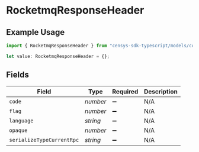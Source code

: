 # RocketmqResponseHeader

## Example Usage

```typescript
import { RocketmqResponseHeader } from "censys-sdk-typescript/models/components";

let value: RocketmqResponseHeader = {};
```

## Fields

| Field                     | Type                      | Required                  | Description               |
| ------------------------- | ------------------------- | ------------------------- | ------------------------- |
| `code`                    | *number*                  | :heavy_minus_sign:        | N/A                       |
| `flag`                    | *number*                  | :heavy_minus_sign:        | N/A                       |
| `language`                | *string*                  | :heavy_minus_sign:        | N/A                       |
| `opaque`                  | *number*                  | :heavy_minus_sign:        | N/A                       |
| `serializeTypeCurrentRpc` | *string*                  | :heavy_minus_sign:        | N/A                       |